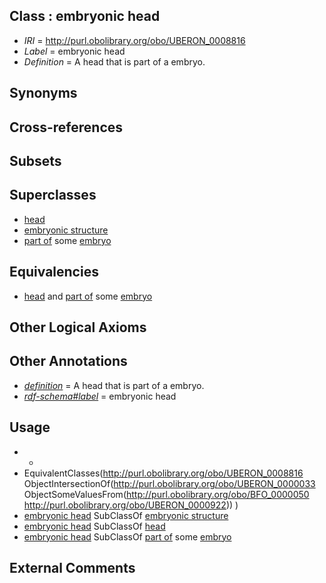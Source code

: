
## Class : embryonic head

 * *IRI* = http://purl.obolibrary.org/obo/UBERON_0008816
 * *Label* = embryonic head
 * *Definition* = A head that is part of a embryo.

## Synonyms


## Cross-references


## Subsets


## Superclasses

 * [head](../../UBERON/33/UBERON_0000033.md)
 * [embryonic structure](../../UBERON/50/UBERON_0002050.md)
 * [part of](../../BFO/50/BFO_0000050.md) some [embryo](../../UBERON/22/UBERON_0000922.md)

## Equivalencies

 * [head](../../UBERON/33/UBERON_0000033.md) and [part of](../../BFO/50/BFO_0000050.md) some [embryo](../../UBERON/22/UBERON_0000922.md)

## Other Logical Axioms


## Other Annotations

 * *[definition](../../IAO/15/IAO_0000115.md)* = A head that is part of a embryo.
 * *[rdf-schema#label](../../el/rdf-schema#label.md)* = embryonic head

## Usage

 * -
 * EquivalentClasses(<http://purl.obolibrary.org/obo/UBERON_0008816> ObjectIntersectionOf(<http://purl.obolibrary.org/obo/UBERON_0000033> ObjectSomeValuesFrom(<http://purl.obolibrary.org/obo/BFO_0000050> <http://purl.obolibrary.org/obo/UBERON_0000922>)) )
 * [embryonic head](../../UBERON/16/UBERON_0008816.md) SubClassOf [embryonic structure](../../UBERON/50/UBERON_0002050.md)
 * [embryonic head](../../UBERON/16/UBERON_0008816.md) SubClassOf [head](../../UBERON/33/UBERON_0000033.md)
 * [embryonic head](../../UBERON/16/UBERON_0008816.md) SubClassOf [part of](../../BFO/50/BFO_0000050.md) some [embryo](../../UBERON/22/UBERON_0000922.md)

## External Comments

